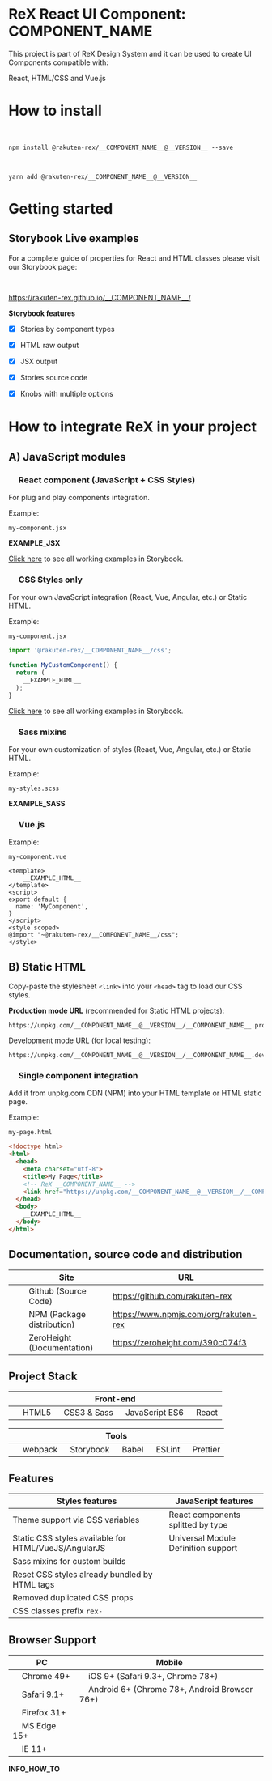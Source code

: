 # ReX React UI Component: __COMPONENT_NAME__

This project is part of ReX Design System and it can be used to create UI Components compatible with:

React, HTML/CSS and Vue.js  

# How to install

<img src="__RAW_GITHUB__project-scripts/webpack/markdown/logos/npm.svg?sanitize=true" height="16" />

```
npm install @rakuten-rex/__COMPONENT_NAME__@__VERSION__ --save
```

<img src="__RAW_GITHUB__project-scripts/webpack/markdown/logos/yarn.svg?sanitize=true" height="16" />

```
yarn add @rakuten-rex/__COMPONENT_NAME__@__VERSION__
```

# Getting started

## Storybook Live examples

For a complete guide of properties for React and HTML classes please visit our Storybook page:  

[<img src="__RAW_GITHUB__project-scripts/webpack/markdown/logos/storybook.svg?sanitize=true" height="16" />](https://rakuten-rex.github.io/__COMPONENT_NAME__/)   

https://rakuten-rex.github.io/__COMPONENT_NAME__/   


**Storybook features**
- [x] Stories by component types
- [x] HTML raw output
- [x] JSX output
- [x] Stories source code
- [x] Knobs with multiple options


# How to integrate ReX in your project
## A) JavaScript modules

### <img src="__RAW_GITHUB__project-scripts/webpack/markdown/logos/react.svg?sanitize=true" height="16" /> React component (JavaScript + CSS Styles)

For plug and play components integration.   

Example: 

`my-component.jsx`

__EXAMPLE_JSX__


[Click here](https://rakuten-rex.github.io/__COMPONENT_NAME__/) to see all working examples in Storybook.


### <img src="__RAW_GITHUB__project-scripts/webpack/markdown/logos/css-3.svg?sanitize=true" height="16" /> CSS Styles only

For your own JavaScript integration (React, Vue, Angular, etc.) or Static HTML.

Example: 

`my-component.jsx`

```jsx
import '@rakuten-rex/__COMPONENT_NAME__/css';

function MyCustomComponent() {
  return (
    __EXAMPLE_HTML__
  );
}
```

[Click here](https://rakuten-rex.github.io/__COMPONENT_NAME__/) to see all working examples in Storybook.


### <img src="__RAW_GITHUB__project-scripts/webpack/markdown/logos/sass.svg?sanitize=true" height="16" /> Sass mixins

For your own customization of styles (React, Vue, Angular, etc.) or Static HTML.

Example: 

`my-styles.scss`

__EXAMPLE_SASS__

### <img src="__RAW_GITHUB__project-scripts/webpack/markdown/logos/vue.svg?sanitize=true" height="16" /> Vue.js

Example: 

`my-component.vue`

```vue
<template>
    __EXAMPLE_HTML__
</template>
<script>
export default {
  name: 'MyComponent',
}
</script>
<style scoped>
@import "~@rakuten-rex/__COMPONENT_NAME__/css";
</style>
```


## B) Static HTML

Copy-paste the stylesheet `<link>` into your `<head>` tag to load our CSS styles.

**Production mode URL** (recommended for Static HTML projects):  
```
https://unpkg.com/__COMPONENT_NAME__@__VERSION__/__COMPONENT_NAME__.production.min.css
```


Development mode URL (for local testing):  

```
https://unpkg.com/__COMPONENT_NAME__@__VERSION__/__COMPONENT_NAME__.development.css
```


### <img src="__RAW_GITHUB__project-scripts/webpack/markdown/logos/html-5.svg?sanitize=true" height="16" /> Single component integration
Add it from unpkg.com CDN (NPM) into your HTML template or HTML static page.

Example: 

`my-page.html`

```html
<!doctype html>
<html>
  <head>
    <meta charset="utf-8">
    <title>My Page</title>
    <!-- ReX __COMPONENT_NAME__ -->
    <link href="https://unpkg.com/__COMPONENT_NAME__@__VERSION__/__COMPONENT_NAME__.production.min.css" rel="stylesheet">
  </head>
  <body>
    __EXAMPLE_HTML__
  </body>
</html>
```

## Documentation, source code and distribution

|| Site  | URL |
|-------------| ------------- | ------------- |
|<img src="__RAW_GITHUB__project-scripts/webpack/markdown/logos/github-icon.svg?sanitize=true" height="16" />| Github (Source Code) | https://github.com/rakuten-rex |
|<img src="__RAW_GITHUB__project-scripts/webpack/markdown/logos/npm.svg?sanitize=true" height="16" />| NPM (Package distribution)  | https://www.npmjs.com/org/rakuten-rex  |
|<img src="__RAW_GITHUB__project-scripts/webpack/markdown/logos/zh_logo.svg?sanitize=true" height="16" />| ZeroHeight (Documentation)  | https://zeroheight.com/390c074f3 |

## Project Stack

| Front-end |
|-------------|
| <img src="__RAW_GITHUB__project-scripts/webpack/markdown/logos/html-5.svg?sanitize=true" height="16" /> HTML5 <img src="__RAW_GITHUB__project-scripts/webpack/markdown/logos/css-3.svg?sanitize=true" height="16" /> CSS3 & Sass  <img src="__RAW_GITHUB__project-scripts/webpack/markdown/logos/javascript.svg?sanitize=true" height="16" /> JavaScript ES6 <img src="__RAW_GITHUB__project-scripts/webpack/markdown/logos/react.svg?sanitize=true" height="16" /> React |

| Tools |
|-------------|
| <img src="__RAW_GITHUB__project-scripts/webpack/markdown/logos/webpack.svg?sanitize=true" height="16" /> webpack <img src="__RAW_GITHUB__project-scripts/webpack/markdown/logos/storybook-icon.svg?sanitize=true" height="16" /> Storybook <img src="__RAW_GITHUB__project-scripts/webpack/markdown/logos/babel.svg?sanitize=true" height="16" /> Babel <img src="__RAW_GITHUB__project-scripts/webpack/markdown/logos/eslint.svg?sanitize=true" height="16" /> ESLint <img src="__RAW_GITHUB__project-scripts/webpack/markdown/logos/prettier.svg?sanitize=true" height="16" /> Prettier |

## Features

| Styles features |  JavaScript features |
|-------------|-------------|
| Theme support via CSS variables |  React components splitted by type |
| Static CSS styles available for HTML/VueJS/AngularJS | Universal Module Definition support |
| Sass mixins for custom builds |
| Reset CSS styles already bundled by HTML tags |
| Removed duplicated CSS props |
| CSS classes prefix `rex-` |

## Browser Support

| PC | Mobile 
|-------------|-------------|
| <img src="__RAW_GITHUB__project-scripts/webpack/markdown/browsers/chrome.svg?sanitize=true" height="14" /> Chrome 49+ | <img src="__RAW_GITHUB__project-scripts/webpack/markdown/browsers/apple.svg?sanitize=true" height="14" /> iOS 9+ (Safari 9.3+, Chrome 78+) |
| <img src="__RAW_GITHUB__project-scripts/webpack/markdown/browsers/safari.svg?sanitize=true" height="14" /> Safari 9.1+ | <img src="__RAW_GITHUB__project-scripts/webpack/markdown/browsers/android-icon.svg?sanitize=true" height="14" /> Android 6+ (Chrome 78+, Android Browser 76+) |
| <img src="__RAW_GITHUB__project-scripts/webpack/markdown/browsers/firefox.svg?sanitize=true" height="14" /> Firefox 31+ | |
| <img src="__RAW_GITHUB__project-scripts/webpack/markdown/browsers/microsoft-edge.svg?sanitize=true" height="14" /> MS Edge 15+ | |
| <img src="__RAW_GITHUB__project-scripts/webpack/markdown/browsers/internetexplorer.svg?sanitize=true" height="14" /> IE 11+ | |



__INFO_HOW_TO__